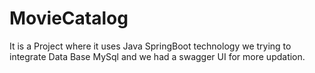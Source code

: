 # MovieCatalog
It is a Project where it uses Java SpringBoot technology we trying to integrate Data Base MySql and we had a swagger UI for more updation.

